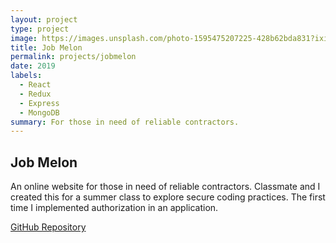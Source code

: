```yaml
---
layout: project
type: project
image: https://images.unsplash.com/photo-1595475207225-428b62bda831?ixid=MXwxMjA3fDB8MHxwaG90by1wYWdlfHx8fGVufDB8fHw%3D&ixlib=rb-1.2.1&auto=format&fit=crop&w=1000&q=80
title: Job Melon
permalink: projects/jobmelon
date: 2019
labels:
  - React
  - Redux
  - Express
  - MongoDB
summary: For those in need of reliable contractors.
---
```


## Job Melon

An online website for those in need of reliable contractors. Classmate and I created this for a summer class to explore secure coding practices. The first time I implemented authorization in an application.

[GitHub Repository](https://github.com/janeligio/jobmelon)